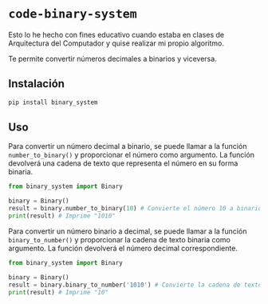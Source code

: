 # `code-binary-system`


Esto lo he hecho con fines educativo cuando estaba en clases de Arquitectura del Computador y quise realizar mi propio algoritmo.

Te permite convertir números decimales a binarios y viceversa.

## Instalación

```cmd
pip install binary_system
```

## Uso

Para convertir un número decimal a binario, se puede llamar a la función `number_to_binary()` y proporcionar el número como argumento. La función devolverá una cadena de texto que representa el número en su forma binaria.

```py
from binary_system import Binary

binary = Binary()
result = binary.number_to_binary(10) # Convierte el número 10 a binario
print(result) # Imprime "1010"
```

Para convertir un número binario a decimal, se puede llamar a la función `binary_to_number()` y proporcionar la cadena de texto binaria como argumento. La función devolverá el número decimal correspondiente.

```py
from binary_system import Binary

binary = Binary()
result = binary.binary_to_number('1010') # Convierte la cadena de texto "1010" a decimal
print(result) # Imprime "10"
```